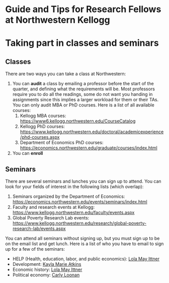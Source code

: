 # Guide and Tips for Research Fellows at Northwestern Kellogg


# Taking part in classes and seminars
## Classes
There are two ways you can take a class at Northwestern:
1. You can **audit** a class by emailing a professor before the start of the quarter, and defining what the requirements will be. Most professors require you to do all the readings, some do not want you handing in assignments since this implies a larger workload for them or their TAs. You can only audit MBA or PhD courses. Here is a list of all available courses:
    1. Kellogg MBA courses: https://www6.kellogg.northwestern.edu/CourseCatalog
    2. Kellogg PhD courses: https://www.kellogg.northwestern.edu/doctoral/academicexperience/phd-courses.aspx
    3. Department of Economics PhD courses: https://economics.northwestern.edu/graduate/courses/index.html
5. You can **enroll**
## Seminars
There are several seminars and lunches you can sign up to attend. You can look for your fields of interest in the following lists (which overlap):
1. Seminars organized by the Department of Economics: https://economics.northwestern.edu/events/seminars/index.html
2. Faculty and research events at Kellogg: https://www.kellogg.northwestern.edu/faculty/events.aspx
3. Global Poverty Research Lab events: https://www.kellogg.northwestern.edu/research/global-poverty-research-lab/events.aspx

You can attend all seminars without signing up, but you must sign up to be on the email list and get lunch. Here is a list of who you have to email to sign up for a few of the seminars:
- HELP (Health, education, labor, and public economics): [Lola May Ittner](mailto:lola.ittner@NORTHWESTERN.EDU)
- Development: [Kayla Marie Atkins](mailto:kayla.carbone@NORTHWESTERN.EDU)
- Economic history: [Lola May Ittner](mailto:lola.ittner@NORTHWESTERN.EDU)
- Political economy: [Carly Loonan](mailto:carly.loonan@kellogg.northwestern.edu)
